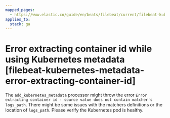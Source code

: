 ```yaml
---
mapped_pages:
  - https://www.elastic.co/guide/en/beats/filebeat/current/filebeat-kubernetes-metadata-error-extracting-container-id.html
applies_to:
  stack: ga
---
```


# Error extracting container id while using Kubernetes metadata [filebeat-kubernetes-metadata-error-extracting-container-id]

The `add_kubernetes_metadata` processor might throw the error `Error extracting container id - source value does not contain matcher's logs_path`. There might be some issues with the matchers definitions or the location of `logs_path`. Please verify the Kubernetes pod is healthy.

